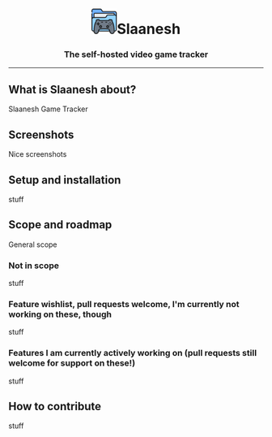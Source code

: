<h1 align="center"><img src="/assets/Slaanesh.png" width="auto" height="50"/>Slaanesh</h1>
<h3 align="center">The self-hosted video game tracker</h3>

---

## What is Slaanesh about?
Slaanesh Game Tracker

## Screenshots
Nice screenshots

## Setup and installation
stuff

## Scope and roadmap
General scope

### Not in scope
stuff

### Feature wishlist, pull requests welcome, I'm currently not working on these, though
stuff

### Features I am currently actively working on (pull requests still welcome for support on these!)
stuff

## How to contribute
stuff
